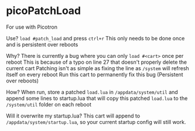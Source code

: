 picoPatchLoad
=============

For use with Picotron

Use?
`load #patch_load` and press `ctrl+r`
This only needs to be done once and is persistent over reboots

Why?
There is currently a bug where you can only `load #<cart>` once per reboot
This is because of a typo on line 27 that doesn't properly delete the current cart
Patching isn't as simple as fixing the line as `/system` will refresh itself on every reboot
Run this cart to permanently fix this bug (Persistent over reboots)

How?
When run, store a patched `load.lua` in `/appdata/system/util` and append some lines to startup.lua
that will copy this patched `load.lua` to the `/system/util` folder on each reboot

Will it overwrite my startup.lua?
This cart will append to `/appdata/system/startup.lua`, so your current startup config will still work.
